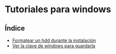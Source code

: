 
# Tutoriales para windows

## Índice

- [Formatear un hdd durante la instalación](FormatearHDD.md)
- [Ver la clave de windows para guardarla](VerClaveWindows.md)
